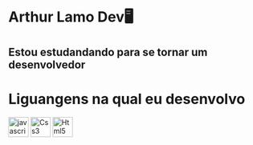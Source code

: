 # Arthur Lamo Dev🖥️
## Estou estudandando para se tornar um desenvolvedor

# Liguangens na qual eu desenvolvo

<div align="left">
  <img src="https://cdn.jsdelivr.net/gh/devicons/devicon/icons/javascript/javascript-original.svg" height="40" alt="javascript logo"  />
  <img src="https://cdn.jsdelivr.net/gh/devicons/devicon@latest/icons/css3/css3-original-wordmark.svg" height="40" alt="Css3 logo"/>
  <img src="https://cdn.jsdelivr.net/gh/devicons/devicon@latest/icons/html5/html5-original-wordmark.svg" height="40" alt="Html5 logo" />
</div>
